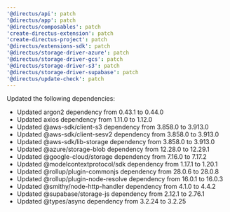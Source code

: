 ```yaml
---
'@directus/api': patch
'@directus/app': patch
'@directus/composables': patch
'create-directus-extension': patch
'create-directus-project': patch
'@directus/extensions-sdk': patch
'@directus/storage-driver-azure': patch
'@directus/storage-driver-gcs': patch
'@directus/storage-driver-s3': patch
'@directus/storage-driver-supabase': patch
'@directus/update-check': patch
---
```


Updated the following dependencies:
- Updated argon2 dependency from 0.43.1 to 0.44.0
- Updated axios dependency from 1.11.0 to 1.12.0
- Updated @aws-sdk/client-s3 dependency from 3.858.0 to 3.913.0
- Updated @aws-sdk/client-sesv2 dependency from 3.858.0 to 3.913.0
- Updated @aws-sdk/lib-storage dependency from 3.858.0 to 3.913.0
- Updated @azure/storage-blob dependency from 12.28.0 to 12.29.1
- Updated @google-cloud/storage dependency from 7.16.0 to 7.17.2
- Updated @modelcontextprotocol/sdk dependency from 1.17.1 to 1.20.1
- Updated @rollup/plugin-commonjs dependency from 28.0.6 to 28.0.8
- Updated @rollup/plugin-node-resolve dependency from 16.0.1 to 16.0.3
- Updated @smithy/node-http-handler dependency from 4.1.0 to 4.4.2
- Updated @supabase/storage-js dependency from 2.12.1 to 2.76.1
- Updated @types/async dependency from 3.2.24 to 3.2.25
